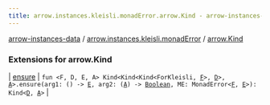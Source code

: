 ```yaml
---
title: arrow.instances.kleisli.monadError.arrow.Kind - arrow-instances-data
---
```


[arrow-instances-data](../../index.html) / [arrow.instances.kleisli.monadError](../index.html) / [arrow.Kind](./index.html)

### Extensions for arrow.Kind

| [ensure](ensure.html) | `fun <F, D, E, A> Kind<Kind<Kind<ForKleisli, `[`F`](ensure.html#F)`>, `[`D`](ensure.html#D)`>, `[`A`](ensure.html#A)`>.ensure(arg1: () -> `[`E`](ensure.html#E)`, arg2: (`[`A`](ensure.html#A)`) -> `[`Boolean`](https://kotlinlang.org/api/latest/jvm/stdlib/kotlin/-boolean/index.html)`, ME: MonadError<`[`F`](ensure.html#F)`, `[`E`](ensure.html#E)`>): Kind<`[`D`](ensure.html#D)`, `[`A`](ensure.html#A)`>` |

